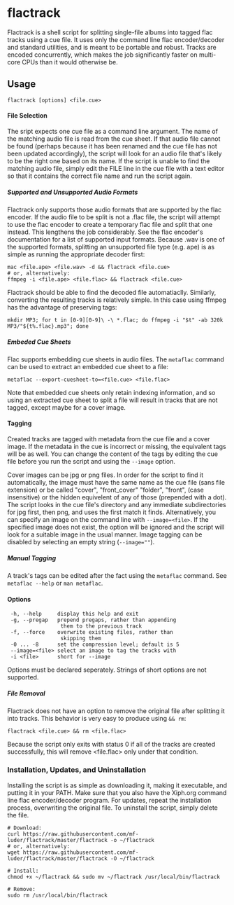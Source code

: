 # flactrack

Flactrack is a shell script for splitting single-file albums into tagged flac tracks using a cue file. It uses only the command line flac encoder/decoder and standard utilities, and is meant to be portable and robust. Tracks are encoded concurrently, which makes the job significantly faster on multi-core CPUs than it would otherwise be.

## Usage

    flactrack [options] <file.cue>

#### File Selection
The sript expects one cue file as a command line argument. The name of the matching audio file is read from the cue sheet. If that audio file cannot be found (perhaps because it has been renamed and the cue file has not been updated accordingly), the script will look for an audio file that's likely to be the right one based on its name. If the script is unable to find the matching audio file, simply edit the FILE line in the cue file with a text editor so that it contains the correct file name and run the script again.

##### Supported and Unsupported Audio Formats
Flactrack only supports those audio formats that are supported by the flac encoder. If the audio file to be split is not a .flac file, the script will attempt to use the flac encoder to create a temporary flac file and split that one instead. This lengthens the job considerably. See the flac encoder's documentation for a list of supported input formats. Because .wav is one of the supported formats, splitting an unsupported file type (e.g. ape) is as simple as running the appropriate decoder first:

    mac <file.ape> <file.wav> -d && flactrack <file.cue>
    # or, alternatively:
    ffmpeg -i <file.ape> <file.flac> && flactrack <file.cue>

Flactrack should be able to find the decoded file automatiaclly. Similarly, converting the resulting tracks is relatively simple. In this case using ffmpeg has the advantage of preserving tags:

    mkdir MP3; for t in [0-9][0-9]\ -\ *.flac; do ffmpeg -i "$t" -ab 320k MP3/"${t%.flac}.mp3"; done

##### Embeded Cue Sheets
Flac supports embedding cue sheets in audio files. The `metaflac` command can be used to extract an embedded cue sheet to a file:

    metaflac --export-cuesheet-to=<file.cue> <file.flac>
Note that embedded cue sheets only retain indexing information, and so using an extracted cue sheet to split a file will result in tracks that are not tagged, except maybe for a cover image.

#### Tagging
Created tracks are tagged with metadata from the cue file and a cover image. If the metadata in the cue is incorrect or missing, the equivalent tags will be as well. You can change the content of the tags by editing the cue file before you run the script and using the `--image` option.

Cover images can be jpg or png files. In order for the script to find it automatically, the image must have the same name as the cue file (sans file extension) or be called "cover", "front_cover" "folder", "front", (case insensitive) or the hidden equivelent of any of those (prepended with a dot). The script looks in the cue file's directory and any immediate subdirectories for jpg first, then png, and uses the first match it finds. Alternatively, you can specify an image on the command line with `--image=<file>`. If the specified image does not exist, the option will be ignored and the script will look for a suitable image in the usual manner. Image tagging can be disabled by selecting an empty string (`--image=""`).

##### Manual Tagging
A track's tags can be edited after the fact using the `metaflac` command. See `metaflac --help` or `man metaflac`.

#### Options
     -h, --help     display this help and exit  
     -g, --pregap   prepend pregaps, rather than appending  
                     them to the previous track  
     -f, --force    overwrite existing files, rather than  
                     skipping them  
     -0 ... -8      set the compression level; default is 5  
     --image=<file> select an image to tag the tracks with  
     -i <file>      short for --image  
Options must be declared seperately. Strings of short options are not supported.

##### File Removal
Flactrack does not have an option to remove the original file after splitting it into tracks. This behavior is very easy to produce using `&& rm`:

    flactrack <file.cue> && rm <file.flac>
Because the script only exits with status 0 if all of the tracks are created successfully, this will remove \<file.flac\> only under that condition.

### Installation, Updates, and Uninstallation
Installing the script is as simple as downloading it, making it executable, and putting it in your PATH. Make sure that you also have the Xiph.org command line flac encoder/decoder program. For updates, repeat the installation process, overwriting the original file. To uninstall the script, simply delete the file.

    # Download:  
    curl https://raw.githubusercontent.com/mf-luder/flactrack/master/flactrack -o ~/flactrack
    # or, alternatively:
    wget https://raw.githubusercontent.com/mf-luder/flactrack/master/flactrack -O ~/flactrack
    
    # Install:
    chmod +x ~/flactrack && sudo mv ~/flactrack /usr/local/bin/flactrack
    
    # Remove:
    sudo rm /usr/local/bin/flactrack
